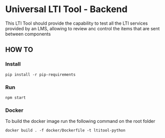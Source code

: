 # Universal LTI Tool - Backend

This LTI Tool should provide the capability to test all the LTI services provided by an LMS, allowing to review anc
control the items that are sent between components

## HOW TO

### Install

```
pip install -r pip-requirements
```

### Run

```
npm start
```

### Docker

To build the docker image run the following command on the root folder

```
docker build . -f docker/Dockerfile -t ltitool-python 
```